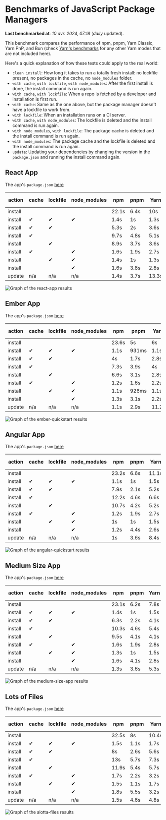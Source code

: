 # Benchmarks of JavaScript Package Managers

**Last benchmarked at**: _10 avr. 2024, 07:18_ (_daily_ updated).

This benchmark compares the performance of npm, pnpm, Yarn Classic, Yarn PnP, and Bun (check [Yarn's benchmarks](https://yarnpkg.com/benchmarks) for any other Yarn modes that are not included here).

Here's a quick explanation of how these tests could apply to the real world:

- `clean install`: How long it takes to run a totally fresh install: no lockfile present, no packages in the cache, no `node_modules` folder.
- `with cache`, `with lockfile`, `with node_modules`: After the first install is done, the install command is run again.
- `with cache`, `with lockfile`: When a repo is fetched by a developer and installation is first run.
- `with cache`: Same as the one above, but the package manager doesn't have a lockfile to work from.
- `with lockfile`: When an installation runs on a CI server.
- `with cache`, `with node_modules`: The lockfile is deleted and the install command is run again.
- `with node_modules`, `with lockfile`: The package cache is deleted and the install command is run again.
- `with node_modules`: The package cache and the lockfile is deleted and the install command is run again.
- `update`: Updating your dependencies by changing the version in the `package.json` and running the install command again.

## React App

The app's `package.json` [here](./fixtures/react-app/package.json)

| action  | cache | lockfile | node_modules| npm | pnpm | Yarn | Yarn PnP | Bun |
| ---     | ---   | ---      | ---         | --- | ---  | ---  | ---      | --- |
| install |       |          |             | 22.1s | 6.4s | 10s | 2.8s | 1.7s |
| install | ✔     | ✔        | ✔           | 1.4s | 1s | 1.3s | n/a | 25ms |
| install | ✔     | ✔        |             | 5.3s | 2s | 3.6s | 1s | 477ms |
| install | ✔     |          |             | 9.7s | 4.8s | 5.1s | 2.5s | 469ms |
| install |       | ✔        |             | 8.9s | 3.7s | 3.6s | 1s | 396ms |
| install | ✔     |          | ✔           | 1.6s | 1.9s | 2.7s | n/a | 43ms |
| install |       | ✔        | ✔           | 1.4s | 1s | 1.3s | n/a | 22ms |
| install |       |          | ✔           | 1.6s | 3.8s | 2.8s | n/a | 39ms |
| update  | n/a | n/a | n/a | 1.4s | 3.7s | 13.3s | 3.3s | 22ms |

<img alt="Graph of the react-app results" src="results/img/react-app.svg" />

## Ember App

The app's `package.json` [here](./fixtures/ember-quickstart/package.json)

| action  | cache | lockfile | node_modules| npm | pnpm | Yarn | Yarn PnP | Bun |
| ---     | ---   | ---      | ---         | --- | ---  | ---  | ---      | --- |
| install |       |          |             | 23.6s | 5s | 6s | 2.4s | 1.4s |
| install | ✔     | ✔        | ✔           | 1.1s | 931ms | 1.1s | n/a | 20ms |
| install | ✔     | ✔        |             | 4s | 1.7s | 2.8s | 969ms | 330ms |
| install | ✔     |          |             | 7.3s | 3.9s | 4s | 2s | 349ms |
| install |       | ✔        |             | 6.6s | 3.1s | 2.8s | 959ms | 319ms |
| install | ✔     |          | ✔           | 1.2s | 1.6s | 2.2s | n/a | 33ms |
| install |       | ✔        | ✔           | 1.1s | 926ms | 1.1s | n/a | 17ms |
| install |       |          | ✔           | 1.3s | 3.1s | 2.2s | n/a | 31ms |
| update  | n/a | n/a | n/a | 1.1s | 2.9s | 11.2s | 3.5s | 19ms |

<img alt="Graph of the ember-quickstart results" src="results/img/ember-quickstart.svg" />

## Angular App

The app's `package.json` [here](./fixtures/angular-quickstart/package.json)

| action  | cache | lockfile | node_modules| npm | pnpm | Yarn | Yarn PnP | Bun |
| ---     | ---   | ---      | ---         | --- | ---  | ---  | ---      | --- |
| install |       |          |             | 23.2s | 6.6s | 11.1s | 2.9s | 1.9s |
| install | ✔     | ✔        | ✔           | 1.1s | 1s | 1.5s | n/a | 19ms |
| install | ✔     | ✔        |             | 7.9s | 2.1s | 5.2s | 1.3s | 806ms |
| install | ✔     |          |             | 12.2s | 4.6s | 6.6s | 2.4s | 831ms |
| install |       | ✔        |             | 10.7s | 4.2s | 5.2s | 1.3s | 723ms |
| install | ✔     |          | ✔           | 1.2s | 1.9s | 2.7s | n/a | 36ms |
| install |       | ✔        | ✔           | 1s | 1s | 1.5s | n/a | 17ms |
| install |       |          | ✔           | 1.2s | 4.4s | 2.6s | n/a | 33ms |
| update  | n/a | n/a | n/a | 1s | 3.6s | 8.4s | 2.6s | 21ms |

<img alt="Graph of the angular-quickstart results" src="results/img/angular-quickstart.svg" />

## Medium Size App

The app's `package.json` [here](./fixtures/medium-size-app/package.json)

| action  | cache | lockfile | node_modules| npm | pnpm | Yarn | Yarn PnP | Bun |
| ---     | ---   | ---      | ---         | --- | ---  | ---  | ---      | --- |
| install |       |          |             | 23.1s | 6.2s | 7.8s | 3s | 1.3s |
| install | ✔     | ✔        | ✔           | 1.4s | 1s | 1.5s | n/a | 22ms |
| install | ✔     | ✔        |             | 6.3s | 2.2s | 4.1s | 1.2s | 460ms |
| install | ✔     |          |             | 10.3s | 4.6s | 5.4s | 2.5s | 471ms |
| install |       | ✔        |             | 9.5s | 4.1s | 4.1s | 1.2s | 442ms |
| install | ✔     |          | ✔           | 1.6s | 1.9s | 2.8s | n/a | 38ms |
| install |       | ✔        | ✔           | 1.3s | 1s | 1.5s | n/a | 19ms |
| install |       |          | ✔           | 1.6s | 4.1s | 2.8s | n/a | 35ms |
| update  | n/a | n/a | n/a | 1.3s | 3.6s | 5.3s | 2.4s | 29ms |

<img alt="Graph of the medium-size-app results" src="results/img/medium-size-app.svg" />

## Lots of Files

The app's `package.json` [here](./fixtures/alotta-files/package.json)

| action  | cache | lockfile | node_modules| npm | pnpm | Yarn | Yarn PnP | Bun |
| ---     | ---   | ---      | ---         | --- | ---  | ---  | ---      | --- |
| install |       |          |             | 32.5s | 8s | 10.4s | 3.5s | 1.8s |
| install | ✔     | ✔        | ✔           | 1.5s | 1.1s | 1.7s | n/a | 27ms |
| install | ✔     | ✔        |             | 8s | 2.6s | 5.6s | 1.4s | 648ms |
| install | ✔     |          |             | 13s | 5.7s | 7.3s | 2.9s | 748ms |
| install |       | ✔        |             | 11.9s | 5.4s | 5.7s | 1.4s | 650ms |
| install | ✔     |          | ✔           | 1.7s | 2.2s | 3.2s | n/a | 48ms |
| install |       | ✔        | ✔           | 1.5s | 1.1s | 1.7s | n/a | 24ms |
| install |       |          | ✔           | 1.8s | 5.5s | 3.2s | n/a | 44ms |
| update  | n/a | n/a | n/a | 1.5s | 4.6s | 4.8s | 3s | 165ms |

<img alt="Graph of the alotta-files results" src="results/img/alotta-files.svg" />